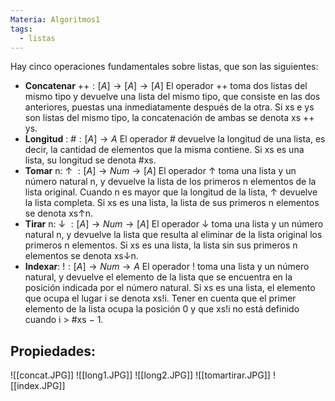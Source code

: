 ```yaml
---
Materia: Algoritmos1
tags:
  - listas
---
```

Hay cinco operaciones fundamentales sobre listas, que son las siguientes:
- **Concatenar**  $++ : [A] → [A] → [A]$
	El operador ++ toma dos listas del mismo tipo y devuelve una lista del mismo tipo, que consiste en las dos anteriores, puestas una inmediatamente después de la otra. Si xs e ys son listas del mismo tipo, la concatenación de ambas se denota xs ++ ys.
- **Longitud** : $\# : [A] → A$
	El operador # devuelve la longitud de una lista, es decir, la cantidad de elementos que la misma contiene. Si xs es una lista, su longitud se denota \#xs.
- **Tomar** n: $↑ \ : [A] → Num → [A]$
	El operador ↑ toma una lista y un número natural n, y devuelve la lista de los primeros n elementos de la lista original. Cuando n es mayor que la longitud de la lista, ↑ devuelve la lista completa. Si xs es una lista, la lista de sus primeros n elementos se denota xs↑n.
- **Tirar** n: $↓ \ : [A] → Num → [A]$
	El operador ↓ toma una lista y un número natural n, y devuelve la lista que resulta al eliminar de la lista original los primeros n elementos. Si xs es una lista, la lista sin sus primeros n elementos se denota xs↓n.
- **Indexar**: $! : [A] → Num → A$
	El operador ! toma una lista y un número natural, y devuelve el elemento de la lista que se encuentra en la posición indicada por el número natural. Si xs es una lista, el elemento que ocupa el lugar i se denota xs!i. Tener en cuenta que el primer elemento de la lista ocupa la posición 0 y que xs!i no está definido cuando i > \#xs − 1.

## Propiedades:

![[concat.JPG]]
![[long1.JPG]]
![[long2.JPG]]
![[tomartirar.JPG]]
![[index.JPG]]